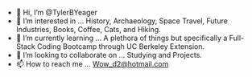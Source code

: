 - 👋 Hi, I’m @TylerBYeager
- 👀 I’m interested in ... History, Archaeology, Space Travel, Future Industries, Books, Coffee, Cats, and Hiking.
- 🌱 I’m currently learning ... A plethora of things but specifically a Full-Stack Coding Bootcamp through UC Berkeley Extension.   
- 💞️ I’m looking to collaborate on ... Studying and Projects.
- 📫 How to reach me ... Wow_d2@hotmail.com

<!---
TylerBYeager/TylerBYeager is a ✨ special ✨ repository because its `README.md` (this file) appears on your GitHub profile.
You can click the Preview link to take a look at your changes.
--->
